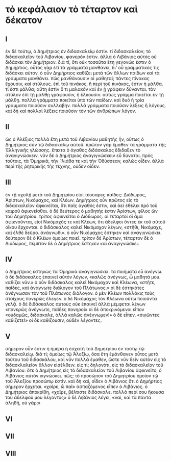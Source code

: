 # τὸ κεφάλαιον τὸ τέταρτον καὶ δέκατον

## I

ἐν δὲ τούτῳ, ὁ Δημήτριος ἐν διδασκαλείῳ ἐστίν. τί διδασκαλεῖον; τὸ διδασκαλεῖον τοῦ Λιβανίου, φανερόν ἐστιν. ἀλλὰ ὁ Λιβάνιος αὐτός οὐ διδάσκει τὸν Δημήτριον. διὰ τί; ὅτι οὐκ τοσαῦτα ἔτη γεγονώς ἐστιν ὁ Δημήρτιος. οὗτος γὰρ ἐτὶ τὰ γράμματα μανθάνει, δι’ οὗ γραμματικός τις διδάσκει αὐτον.
ὁ οὖν Δημήρτιος καθίζει μετὰ τῶν ἄλλων παίδων καὶ τὰ γράμματα μανθάνει. πῶς μανθάνουσιν οἱ μαθηταί; πάντες πίνακας ἔχουσιν, καὶ στύλους. ἐπὶ τοῦ πινάκος, ἢ περὶ τοῦ πινάκος, ἔστιν ἡ μάλθα. τί ἐστι μάλθα; αὕτη ἐστὶν ὅ τι μαλακόν καὶ ἐν ᾗ γράφειν δύνανται. τὸν στῦλον ἐπὶ τῇ μάλθῃ γράφουσιν, ἢ ἕλκουσιν. οὕτως γράμμα ποιεῖται ἐν τῇ μάλθῃ. πολλὰ γράμματα ποιεῖται ὑπὸ τῶν παίδων. καὶ δυὸ ἢ τρία γράμματα ποιοῦσιν συλλαβήν. πολλὰ γράμματα ποιοῦσιν λέξεις ἢ λόγους. καὶ δὴ καὶ πολλαὶ λέξεις ποιοῦσιν τὸν τῶν ἀνθρώπων λόγον.


## II
ὡς ὁ Ἀλέξιος πολλὰ ἔτη μετὰ τοῦ Λιβανίου μαθητὴς ἦν, οὕτως ὁ Δημήτριος σὺν τῷ διδασκάλῳ αὐτοῦ. πρῶτον γὰρ ἔμαθεν τὰ γράμματα τῆς Ἑλληνικῆς γλώσσης. ἔπειτα ὁ ἀγαθὸς διδάσκαλος ἔδιδαξεν τὸ ἀναγιγνώσκειν. νῦν δὲ ὁ Δημήτριος ἀναγιγνώσκειν εὖ δύναται. πρὸς τούτοις, τὰ Ὁμηρικὰ, τὴν Ἰλιάδα τε καὶ τὴν Ὀδύσσεαν, καλῶς οἶδεν. ἀλλὰ περὶ τῆς ῥητορικῆς τῆς τέχνης, οὐδὲν οἶδεν.

## III

ἐν τῇ σχολῇ μετὰ τοῦ Δημητρίου εἰσί τέσσαρες παῖδες: Διόδωρος, Ἀρίστων, Νικόμαχος, καὶ Κλέων.
Δημήτριος οὖν πρῶτος εἰς τὸ διδασκαλεῖον ἀφικνεῖται, ὅτι παῖς ἀγαθός ἐστιν, καὶ ἀεὶ ἐθέλει πρὸ τοῦ καιροῦ ἀφικνεῖσθαι. ὁ δὲ δεύτερος ὁ μαθητὴς ἐστιν Ἀρίστων, φίλος ὤν τοῦ Δημητρίου. τρίτος ἀφικνεῖται ὁ Διόδωρος. οἱ τέταρτοί οἳ ἅμα ἀφικνοῦνται, εἰσὶ Νικόμαχός τε καὶ Κλέων, ὅτι ἀδελφοι ὄντες ἐκ τοῦ αὐτοῦ οἴκου ἔρχονται.
ὁ διδάσκαλος καλεῖ Νικόμαχον λέγων, «στῆθι, Νικόμαχε, καὶ ἐλθὲ δεῦρο. ἀνάγνωθι». ὁ οὖν Νικόμαχος ἕστηκεν καὶ ἀναγιγνώσκει. δεύτερον δὲ ὁ Κλέων ὁμοίως ποιεῖ. τρίτον δὲ Ἀρίστων, τέταρτον δὲ ὁ Διόδωρος, πέμπτον δὲ ὁ Δημήτριος ἕστηκεν καὶ ἀναγιγνώσκει.

## IV
ὁ Δημήτριος ἑστηκὼς τὰ Ὁμηρικὰ ἀναγιγνώσκει. τὰ ποιήματα εὖ ἀνέγνω. ὁ δὲ διδάσκαλος ἐπαινεῖ αὐτόν λέγων, «καλῶς ἀνέγνως, ὦ μαθητά μου. καθίζει νῦν.»
ὁ οὖν διδάσκαλος καλεῖ Νικόμαχον καὶ Κλέωνα, «στῆτε, παῖδες, καὶ ἀνάγνωτε διάλογον τοῦ Πλάτωνος.» οἱ δὲ ἑστηκότες ἀνέγνωσαν τὸν τοῦ Πλάτωνος διάλογον. ὁ μὲν Κλέων πολλάκις τοὺς στοίχους πονερῶς ἔλεγεν. ὁ δὲ Νικόμαχος τὸν Κλέωνα οὕτω ποιοῦντα γελᾷ. ὁ δὲ διδάσκαλος αὐτοὺς οὐκ ἐπαινεῖ ἀλλὰ μέμφεται λέγων «πονερῶς ἀνέγνωτε, παῖδες πονηροί»
οἱ δὲ ἀποκρινόμενοι εἶπον «οὐδαμῶς, διδάσκαλε, ἀλλὰ καλῶς ἀνέγνωμεν!» ὁ δὲ εἶπεν, «σιγῶντες καθίζετε!» οἱ δὲ καθίζουσιν, οὐδὲν λέγοντες.

## V
σήμερον οὖν ἔστιν ἡ ἡμέρα ἡ ἐσχατή τοῦ Δημητρίου ἐν τούτῳ τῷ διδασκαλείῳ. διὰ τί; ὁμοίως τῷ Ἀλεξίῳ, ὅσα ἔτη ἐμάνθανεν οὗτος μετὰ τούτου τοῦ διδασκάλου, καὶ νῦν πολλὰ ἔμαθεν, ὥστε νῦν δεῖν αὐτὸν εἰς τὸ διδασκλαλεῖον ἄλλον εἰσέλθειν. εἰς τί; δηλονότι, εἰς τὸ διδασκαλεῖον τοῦ Λιβανίου.
ὅτε ὁ Δημήτριος εἰς τὸ διδασκαλεῖον τοῦ Λιβανίου ἀφικνεῖτο, ὁ Λιβάνιος αὐτὸν γιγνώσκει. πῶς; τὸ προσώπον τοῦ Δημητρίου ὁμοίον τῷ τοῦ Ἀλεξίου προσώπῳ ἐστίν. καὶ δὴ καὶ, οἶδεν ὁ Λιβάνιος ὅτι ὁ Δημήρτιος σήμερον ἔρχεται. «χαῖρε, ὦ παῖ» ἀσπαζόμενος εἶπεν ὁ Λιβάνιος. ὁ Δημήτριος ἀποκρίθη, «χαῖρε, βέλτιστε διδάσκαλε. πολλὰ περί σου ἤκουσα τοῦ ἀδελφοῦ μου λέγοντος» ὁ δὲ Λιβάνιος λέγει, «ναί, καὶ τὰ πάντα ἀληθῆ, οὐ γάρ;»

## VI
## VII
## VIII
